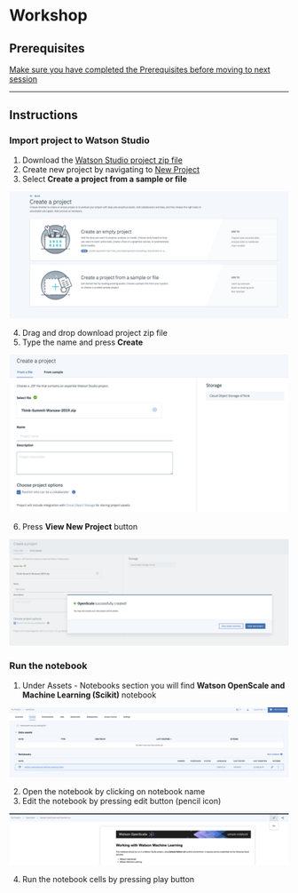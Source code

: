 # Workshop


## Prerequisites
[Make sure you have completed the Prerequisites before moving to next session](https://github.com/pmservice/OpenScale-Labs/blob/master/ThinkSummitWarsaw/00-prerequisites.md)

---

## Instructions

### Import project to Watson Studio
1. Download the [Watson Studio project zip file](https://github.com/pmservice/OpenScale-Labs/raw/master/ThinkSummitWarsaw/Think-Summit-Warsaw-2019.zip)
2. Create new project by navigating to [New Project](https://dataplatform.cloud.ibm.com/projects/new-project?context=analytics)
3. Select **Create a project from a sample or file**

![Create Project](./images/ibm-cloud-new-project.png)

4. Drag and drop download project zip file
5. Type the name and press **Create**

![Import Project](./images/ibm-cloud-project-import.png)

6. Press **View New Project** button

![View Project](./images/ibm-cloud-view-project.png)

### Run the notebook
1. Under Assets - Notebooks section you will find **Watson OpenScale and Machine Learning (Scikit)** notebook

![Create Project](./images/ibm-cloud-notebook.png)

2. Open the notebook by clicking on notebook name
3. Edit the notebook by pressing edit button (pencil icon)

![Create Project](./images/ibm-cloud-notebook-open.png)

4. Run the notebook cells by pressing play button
